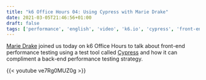 ```yaml
---
title: "k6 Office Hours 04: Using Cypress with Marie Drake"
date: 2021-03-05T21:46:56+01:00
draft: false
tags: ['performance', 'english', 'video', 'k6.io', 'cypress', 'front-end performance', 'browsers', 'accessibility']
---
```


[Marie Drake](https://mariedrake.com) joined us today on k6 Office Hours to talk about front-end performance testing using a test tool called [Cypress](https://cypress.io) and how it can compliment a back-end performance testing strategy.

{{< youtube ve7Rg0MUZ0g >}}